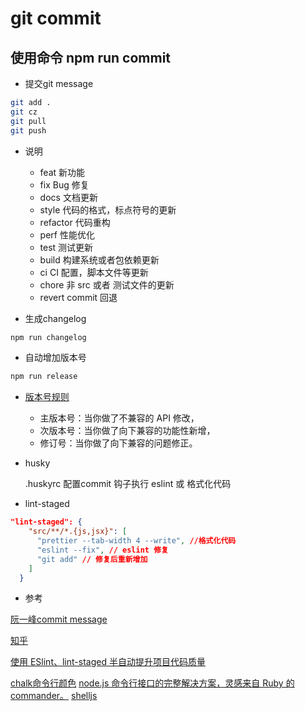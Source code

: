 
# git commit 

## 使用命令 npm run commit

* 提交git message
  
``` bash
git add .
git cz
git pull
git push
```
* 说明
  * feat 新功能
  * fix Bug 修复
  * docs 文档更新
  * style 代码的格式，标点符号的更新
  * refactor 代码重构
  * perf 性能优化
  * test 测试更新
  * build 构建系统或者包依赖更新
  * ci CI 配置，脚本文件等更新
  * chore 非 src 或者 测试文件的更新
  * revert commit 回退

* 生成changelog
  
``` bash
npm run changelog
```

* 自动增加版本号
  
``` bash
npm run release
```

* [版本号规则](https://semver.org/lang/zh-CN/)
  -  主版本号：当你做了不兼容的 API 修改，
  - 次版本号：当你做了向下兼容的功能性新增，
  - 修订号：当你做了向下兼容的问题修正。


* husky
  
  .huskyrc 配置commit 钩子执行 eslint 或 格式化代码


* lint-staged

```json
"lint-staged": {
    "src/**/*.{js,jsx}": [
      "prettier --tab-width 4 --write", //格式化代码
      "eslint --fix", // eslint 修复
      "git add" // 修复后重新增加
    ]
  }
```



* 参考
  
[阮一峰commit message](http://www.ruanyifeng.com/blog/2016/01/commit_message_change_log.html)

[知乎](https://zhuanlan.zhihu.com/p/51894196)

[使用 ESlint、lint-staged 半自动提升项目代码质量](https://www.jianshu.com/p/cdd749c624d9)

[chalk命令行颜色](https://github.com/chalk/chalk)
[node.js 命令行接口的完整解决方案，灵感来自 Ruby 的 commander。](https://github.com/tj/commander.js/blob/master/Readme_zh-CN.md)
[shelljs](https://juejin.im/post/5cdb76166fb9a032196ef1ff)